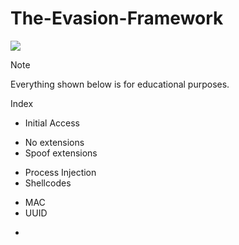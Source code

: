 # The-Evasion-Framework
<p><img src="https://img.shields.io/badge/Malware-8A2BE2">

> [!NOTE]
> Everything shown below is for educational purposes.

Index

* Initial Access
- No extensions
- Spoof extensions

* Process Injection
* Shellcodes
- MAC
- UUID
* 
